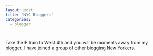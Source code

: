 ```yaml
---
layout: post
title: 'NYC Bloggers'
categories:
  - blogger

---
```


Take the F train to West 4th and you will be moments away from my blogger.  I have joined a group of other <a href="http://www.nycbloggers.com/station.asp?stop_id=200">blogging New Yorkers</a>.

